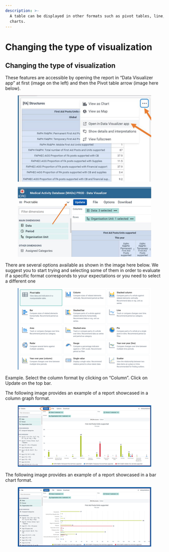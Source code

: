 ```yaml
---
description: >-
  A table can be displayed in other formats such as pivot tables, line, pie bar
  charts.
---
```


# Changing the type of visualization

## Changing the type of visualization

These features are accessible by opening the report in “Data Visualizer app” at first (image on the left) and then the Pivot table arrow (image here below).

<figure><img src="../../../.gitbook/assets/image (30).png" alt=""><figcaption></figcaption></figure>

<figure><img src="../../../.gitbook/assets/image (31).png" alt=""><figcaption></figcaption></figure>

There are several options available as shown in the image here below. We suggest you to start trying and selecting some of them in order to evaluate if a specific format corresponds to your expectations or you need to select a different one



<figure><img src="../../../.gitbook/assets/image (32).png" alt=""><figcaption></figcaption></figure>

Example. Select the column format by clicking on “Column”. Click on Update on the top bar.&#x20;

The following image provides an example of a report showcased in a column graph format.

<figure><img src="../../../.gitbook/assets/image (33).png" alt=""><figcaption></figcaption></figure>

The following image provides an example of a report showcased in a bar chart format.

<figure><img src="../../../.gitbook/assets/image (34).png" alt=""><figcaption></figcaption></figure>

